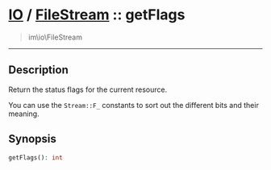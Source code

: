 # [IO](IO.md) / [FileStream](IO-FileStream.md) :: getFlags
 > im\io\FileStream
____

## Description
Return the status flags for the current resource.

You can use the `Stream::F_` constants to sort
out the different bits and their meaning.

## Synopsis
```php
getFlags(): int
```
